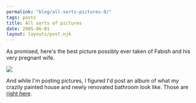 ```yaml
---
permalink: "blog/all-sorts-pictures-0/"
tags: posts
title: All sorts of pictures
date: 2005-06-01
layout: layouts/post.njk
---
```


As promised, here's the best picture possibly ever taken of Fabish and his very pregnant wife.

![][1] 

And while I'm posting pictures, I figured I'd post an album of what my crazily painted house and newly renovated bathroom look like. Those are [right here][2].

 [1]: http://www.tim.cx/pics/misc/DSC00480.jpg
 [2]: http://www.tim.cx/pics/index.php?album=new+house